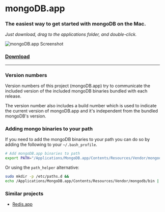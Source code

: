 # mongoDB.app

### The easiest way to get started with mongoDB on the Mac.

_Just download, drag to the applications folder, and double-click._

![mongoDB.app Screenshot](https://gcollazo.github.io/mongodbapp/assets/img/screenshot.png)

### [Download](http://gcollazo.github.io/mongodbapp)

---

### Version numbers

Version numbers of this project (mongoDB.app) try to communicate the included version of the included mongoDB binaries bundled with each release.

The version number also includes a build number which is used to indicate the current version of mongoDB.app and it's independent from the bundled mongoDB's version.

### Adding mongo binaries to your path

If you need to add the mongoDB binaries to your path you can do so by adding the following to your `~/.bash_profile`.

```bash
# Add mongoDB.app binaries to path
export PATH="/Applications/MongoDB.app/Contents/Resources/Vendor/mongodb/bin:$PATH"
```

Or using the `path_helper` alternative:

```bash
sudo mkdir -p /etc/paths.d &&
echo /Applications/MongoDB.app/Contents/Resources/Vendor/mongodb/bin | sudo tee /etc/paths.d/mongodbapp
```

### Similar projects

* [Redis.app](https://jpadilla.github.io/redisapp/)
